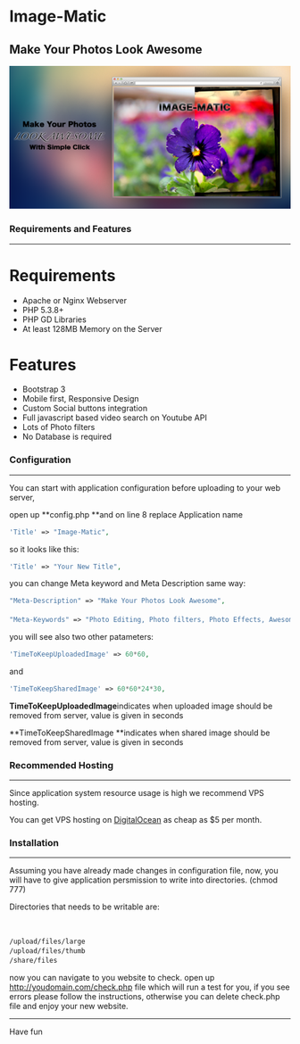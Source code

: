 
Image-Matic
===========

Make Your Photos Look Awesome
-----------------------------
![Cover](Assets/590.png)

### Requirements and Features

* * * * *

Requirements
============


-   Apache or Nginx Webserver
-   PHP 5.3.8+
-   PHP GD Libraries
-   At least 128MB Memory on the Server


Features
========


-   Bootstrap 3
-   Mobile first, Responsive Design
-   Custom Social buttons integration
-   Full javascript based video search on Youtube API
-   Lots of Photo filters
-   No Database is required

### Configuration

* * * * *

You can start with application configuration before uploading to your
web server,

open up **config.php **and on line 8 replace Application name

```php
'Title' => "Image-Matic",
```

so it looks like this:

```php
'Title' => "Your New Title",
```

you can change Meta keyword and Meta Description same way:

```php
"Meta-Description" => "Make Your Photos Look Awesome",

"Meta-Keywords" => "Photo Editing, Photo filters, Photo Effects, Awesome Photos",
```


you will see also two other patameters:

```php
'TimeToKeepUploadedImage' => 60*60,
```

and

```php
'TimeToKeepSharedImage' => 60*60*24*30,
```

**TimeToKeepUploadedImage**indicates when uploaded image should be
removed from server, value is given in seconds 

**TimeToKeepSharedImage **indicates when shared image should be removed
from server, value is given in seconds

### Recommended Hosting

* * * * *

Since application system resource usage is high we recommend VPS
hosting.

You can get VPS hosting on
[DigitalOcean](https://www.digitalocean.com/?refcode=2cec31bfb429) as
cheap as \$5 per month.


### Installation

* * * * *

Assuming you have already made changes in configuration file,
now, you will have to give application persmission to write into directories. (chmod 777)

Directories that needs to be writable are: 

 

```sh
/upload/files/large
/upload/files/thumb
/share/files
```

now you can navigate to you website to check. open up
http://youdomain.com/check.php file which will run a test for you, if
you see errors please follow the instructions, otherwise you can delete
check.php file and enjoy your new website.

-------
Have fun
